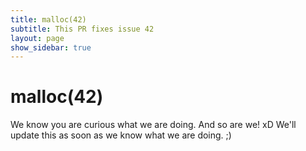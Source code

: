 ```yaml
---
title: malloc(42) 
subtitle: This PR fixes issue 42 
layout: page
show_sidebar: true
---
```


# malloc(42)

We know you are curious what we are doing. And so are we! xD We'll update this as soon as we know what we are doing. ;)
